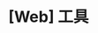 ---
title: "[Web] 工具"
menu:
  sidebar:
    name: "[Web] 工具"
    identifier: web-tool
    weight: 300
---